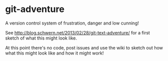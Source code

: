 git-adventure
=============

A version control system of frustration, danger and low cunning!

See http://blog.schwern.net/2013/02/28/git-text-adventure/ for a first sketch of what this might look like.

At this point there's no code, post issues and use the wiki to sketch out how what this might look like and how it might work!

